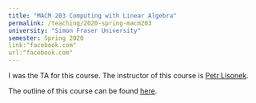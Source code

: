 ```yaml
---
title: "MACM 203 Computing with Linear Algebra"
permalink: /teaching/2020-spring-macm203
university: "Simon Fraser University"
semester: Spring 2020
link:"facebook.com"
url:"facebook.com"
---
```


I was the TA for this course. The instructor of this course is [Petr Lisonek](http://www.cecm.sfu.ca/~plisonek/). 

The outline of this course can be found [here](http://www.sfu.ca/outlines.html?2020/spring/macm/203/d100).
